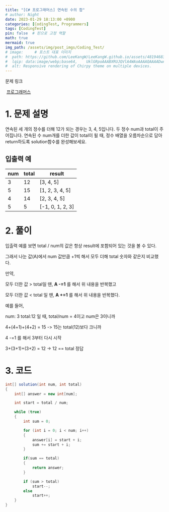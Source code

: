 ```yaml
---
title: "[C# 프로그래머스] 연속된 수의 합"
# author: Night
date: 2023-01-29 18:13:00 +0900
categories: [CodingTest, Programmers]
tags: [CodingTest]
pin: false  # 핀으로 고정 역할
math: true
mermaid: true
img_path: /assets/img/post_imgs/Coding_Test/
# image:     # 포스트 대표 이미지
#  path: https://github.com/LeeKangW/LeeKangW.github.io/assets/48194683/7e5b8251-2544-4eea-b702-ad59aa404e9e
#  lqip: data:image/webp;base64,    UklGRpoAAABXRUJQVlA4WAoAAAAQAAAADwAABwAAQUxQSDIAAAARL0AmbZurmr57yyIiqE8oiG0bejIYEQTgqiDA9vqnsUSI6H+oAERp2HZ65qP/VIAWAFZQOCBCAAAA8AEAnQEqEAAIAAVAfCWkAALp8sF8rgRgAP7o9FDvMCkMde9PK7euH5M1m6VWoDXf2FkP3BqV0ZYbO6NA/VFIAAAA
#  alt: Responsive rendering of Chirpy theme on multiple devices.
---
```


문제 링크

 [프로그래머스](https://school.programmers.co.kr/learn/courses/30/lessons/120923)

# 1\. 문제 설명

연속된 세 개의 정수를 더해 12가 되는 경우는 3, 4, 5입니다. 두 정수 num과 total이 주어집니다. 연속된 수 num개를 더한 값이 total이 될 때, 정수 배열을 오름차순으로 담아 return하도록 solution함수를 완성해보세요.

## 입출력 예

| num | total | result |
| --- | --- | --- |
| 3 | 12 | \[3, 4, 5\] |
| 5 | 15 | \[1, 2, 3, 4, 5\] |
| 4 | 14 | \[2, 3, 4, 5\] |
| 5 | 5 | \[-1, 0, 1, 2, 3\] |

# 2\. 풀이

입출력 예를 보면 total / num의 값은 항상 result에 포함되어 있는 것을 볼 수 있다.

그래서 나눈 값(A)에서 num 값만큼 +1씩 해서 모두 더해 total 숫자와 같은지 비교했다.

만약,

모두 더한 값 > total일 땐, **A -=1** 를 해서 위 내용을 반복했고

모두 더한 값 < total 일 땐, **A +=1** 를 해서 위 내용을 반복했다.

예를 들어,

num: 3 total:12 일 때, total/num = 4이고 num은 3이니까

4+(4+1)+(4+2) = 15 -> 15는 total(12)보다 크니까

4 -=1 를 해서 3부터 다시 시작

3+(3+1)+(3+2) = 12 -> 12 == total 정답

# 3\. 코드

```cs
int[] solution(int num, int total)
{
    int[] answer = new int[num];

    int start = total / num;

    while (true)
    {
        int sum = 0;

        for (int i = 0; i < num; i++)
        {
            answer[i] = start + i;
            sum += start + i;
        }

        if(sum == total)
        {
            return answer;
        }

        if (sum > total)
            start--;
        else
            start++;
    }
}
```